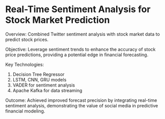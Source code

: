 # Real-Time Sentiment Analysis for Stock Market Prediction

Overview: Combined Twitter sentiment analysis with stock market data to predict stock prices.

Objective: Leverage sentiment trends to enhance the accuracy of stock price predictions, providing a potential edge in financial forecasting.

Key Technologies:
  1. Decision Tree Regressor
  2. LSTM, CNN, GRU models
  3. VADER for sentiment analysis
  4. Apache Kafka for data streaming

Outcome: Achieved improved forecast precision by integrating real-time sentiment analysis, demonstrating the value of social media in predictive financial modeling.
